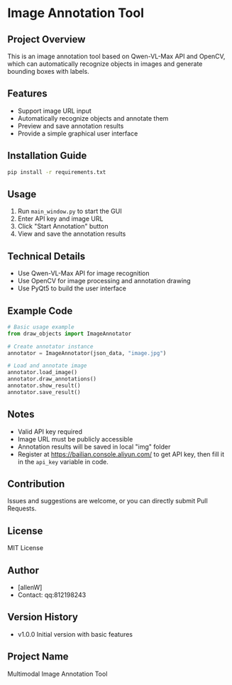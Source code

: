 # Image Annotation Tool

## Project Overview
This is an image annotation tool based on Qwen-VL-Max API and OpenCV, which can automatically recognize objects in images and generate bounding boxes with labels.

## Features
- Support image URL input
- Automatically recognize objects and annotate them
- Preview and save annotation results
- Provide a simple graphical user interface

## Installation Guide
```bash
pip install -r requirements.txt
```

## Usage
1. Run `main_window.py` to start the GUI
2. Enter API key and image URL
3. Click "Start Annotation" button
4. View and save the annotation results

## Technical Details
- Use Qwen-VL-Max API for image recognition
- Use OpenCV for image processing and annotation drawing
- Use PyQt5 to build the user interface

## Example Code
```python
# Basic usage example
from draw_objects import ImageAnnotator

# Create annotator instance
annotator = ImageAnnotator(json_data, "image.jpg")

# Load and annotate image
annotator.load_image()
annotator.draw_annotations()
annotator.show_result()
annotator.save_result()
```

## Notes
- Valid API key required
- Image URL must be publicly accessible
- Annotation results will be saved in local "img" folder
- Register at https://bailian.console.aliyun.com/ to get API key, then fill it in the `api_key` variable in code.

## Contribution
Issues and suggestions are welcome, or you can directly submit Pull Requests.

## License
MIT License

## Author
- [allenW]
- Contact: qq:812198243

## Version History
- v1.0.0 Initial version with basic features

## Project Name
Multimodal Image Annotation Tool